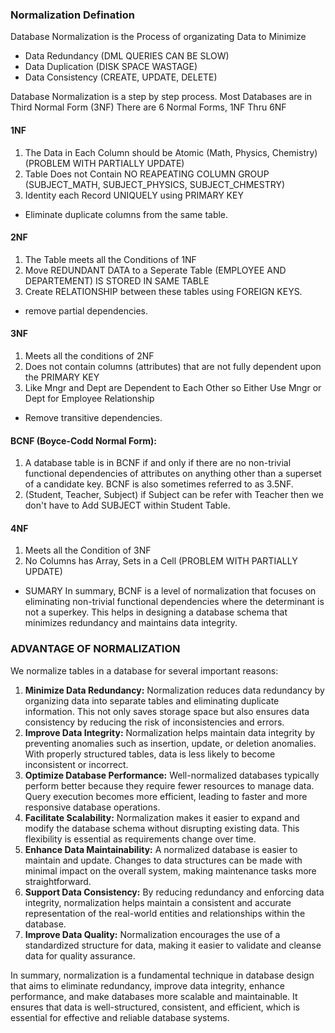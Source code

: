 ### Normalization Defination
Database Normalization is the Process of organizating Data to Minimize 
- Data Redundancy (DML QUERIES CAN BE SLOW)
- Data Duplication (DISK SPACE WASTAGE)
- Data Consistency (CREATE, UPDATE, DELETE)

Database Normalization is a step by step process.
Most Databases are in Third Normal Form (3NF) 
There are 6 Normal Forms, 1NF Thru 6NF

#### 1NF
1. The Data in Each Column should be Atomic (Math, Physics, Chemistry) 
	(PROBLEM WITH PARTIALLY UPDATE)
2. Table Does not Contain NO REAPEATING COLUMN GROUP (SUBJECT_MATH, SUBJECT_PHYSICS, SUBJECT_CHMESTRY)
3. Identity each Record UNIQUELY using PRIMARY KEY
- Eliminate duplicate columns from the same table.

#### 2NF
1. The Table meets all the Conditions of 1NF
2. Move REDUNDANT DATA to a Seperate Table (EMPLOYEE AND DEPARTEMENT) IS STORED IN SAME TABLE 
3. Create RELATIONSHIP between these tables using FOREIGN KEYS.
- remove partial dependencies.

#### 3NF
1. Meets all the conditions of 2NF
2. Does not contain columns (attributes) that are not fully dependent upon the PRIMARY KEY
3. Like Mngr and Dept are Dependent to Each Other so Either Use Mngr or Dept for Employee Relationship
- Remove transitive dependencies.

#### BCNF (Boyce-Codd Normal Form):
1. A database table is in BCNF if and only if there are no non-trivial functional dependencies of attributes on anything other than a superset of a candidate key. BCNF is also sometimes referred to as 3.5NF.
2. (Student, Teacher, Subject) if Subject can be refer with Teacher then we don't have to Add SUBJECT within Student Table.

#### 4NF
1. Meets all the Condition of 3NF
2. No Columns has Array, Sets in a Cell (PROBLEM WITH PARTIALLY UPDATE)

- SUMARY In summary, BCNF is a level of normalization that focuses on eliminating non-trivial functional dependencies where the determinant is not a superkey. This helps in designing a database schema that minimizes redundancy and maintains data integrity.



### ADVANTAGE OF NORMALIZATION
We normalize tables in a database for several important reasons:
1. **Minimize Data Redundancy:** Normalization reduces data redundancy by organizing data into separate tables and eliminating duplicate information. This not only saves storage space but also ensures data consistency by reducing the risk of inconsistencies and errors.
2. **Improve Data Integrity:** Normalization helps maintain data integrity by preventing anomalies such as insertion, update, or deletion anomalies. With properly structured tables, data is less likely to become inconsistent or incorrect.
3. **Optimize Database Performance:** Well-normalized databases typically perform better because they require fewer resources to manage data. Query execution becomes more efficient, leading to faster and more responsive database operations.
4. **Facilitate Scalability:** Normalization makes it easier to expand and modify the database schema without disrupting existing data. This flexibility is essential as requirements change over time.
5. **Enhance Data Maintainability:** A normalized database is easier to maintain and update. Changes to data structures can be made with minimal impact on the overall system, making maintenance tasks more straightforward.
6. **Support Data Consistency:** By reducing redundancy and enforcing data integrity, normalization helps maintain a consistent and accurate representation of the real-world entities and relationships within the database.
7. **Improve Data Quality:** Normalization encourages the use of a standardized structure for data, making it easier to validate and cleanse data for quality assurance.

In summary, normalization is a fundamental technique in database design that aims to eliminate redundancy, improve data integrity, enhance performance, and make databases more scalable and maintainable. It ensures that data is well-structured, consistent, and efficient, which is essential for effective and reliable database systems.

